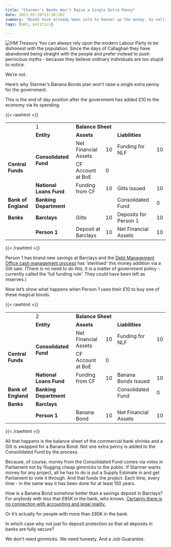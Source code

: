 ```yaml
---
title: "Starmer's Bonds Won't Raise a Single Extra Penny"
date: 2021-02-18T13:30:26Z
summary: "Bonds have already been sold to hoover up the money. So selling more bonds will just hoover up the previous bonds. Why pretend otherwise?"
tags: [mmt, politics]

---
```


![HM Treasury](images/treasury.jpg)
You can always rely upon the modern Labour Party to be dishonest with the population. Since the days of Callaghan they have abandoned being straight with the people and prefer instead to push pernicious myths - because they believe ordinary individuals are too stupid to notice. 

We’re not. 

Here’s why Starmer’s Banana Bonds plan won’t raise a single extra penny for the government.

This is the end of day position after the government has added £10 to the economy via its spending. 

{{< rawhtml >}}
<table>
  <tr>
   <td>
   </td>
   <td>1
   </td>
   <td colspan="4" ><strong>Balance Sheet</strong>
   </td>
  </tr>
  <tr>
   <td>
   </td>
   <td><strong>Entity</strong>
   </td>
   <td colspan="2" ><strong>Assets</strong>
   </td>
   <td colspan="2" ><strong>Liabilities</strong>
   </td>
  </tr>
  <tr>
   <td rowspan="3" ><strong>Central Funds</strong>
   </td>
   <td rowspan="2" ><strong>Consolidated Fund</strong>
   </td>
   <td>Net Financial Assets
   </td>
   <td><span style="text-align: right">
10</span>

   </td>
   <td>Funding for NLF
   </td>
   <td><span style="text-align: right">
10</span>

   </td>
  </tr>
  <tr>
   <td>CF Account at BoE
   </td>
   <td><span style="text-align: right">
0</span>

   </td>
   <td>
   </td>
   <td>
   </td>
  </tr>
  <tr>
   <td><strong>National Loans Fund</strong>
   </td>
   <td>Funding from CF
   </td>
   <td><span style="text-align: right">
10</span>

   </td>
   <td>Gilts Issued
   </td>
   <td><span style="text-align: right">
10</span>

   </td>
  </tr>
  <tr>
   <td><strong>Bank of England</strong>
   </td>
   <td><strong>Banking Department</strong>
   </td>
   <td>
   </td>
   <td>
   </td>
   <td>Consolidated Fund
   </td>
   <td><span style="text-align: right">
0</span>

   </td>
  </tr>
  <tr>
   <td><strong>Banks</strong>
   </td>
   <td><strong>Barclays</strong>
   </td>
   <td>Gilts
   </td>
   <td><span style="text-align: right">
10</span>

   </td>
   <td>Deposits for Person&nbsp;1
   </td>
   <td><span style="text-align: right">
10</span>

   </td>
  </tr>
  <tr>
   <td>
   </td>
   <td><strong>Person&nbsp;1</strong>
   </td>
   <td>Deposit at Barclays
   </td>
   <td><span style="text-align: right">
10</span>

   </td>
   <td>Net Financial Assets
   </td>
   <td><span style="text-align: right">
10</span>

   </td>
  </tr>
</table>
{{< /rawhtml >}}

Person&nbsp;1 has brand new savings at Barclays and the [Debt Management Office cash management process][2] has ‘sterilised’ this money addition via a Gilt sale. (There is no need to do this, it is a matter of government policy - currently called the ‘full funding rule’. They could have been left as reserves.)

Now let’s show what happens when Person&nbsp;1 uses their £10 to buy one of these magical bonds.

{{< rawhtml >}}
<table>
  <tr>
   <td>
   </td>
   <td>2
   </td>
   <td colspan="4" ><strong>Balance Sheet</strong>
   </td>
  </tr>
  <tr>
   <td>
   </td>
   <td><strong>Entity</strong>
   </td>
   <td colspan="2" ><strong>Assets</strong>
   </td>
   <td colspan="2" ><strong>Liabilities</strong>
   </td>
  </tr>
  <tr>
   <td rowspan="3" ><strong>Central Funds</strong>
   </td>
   <td rowspan="2" ><strong>Consolidated Fund</strong>
   </td>
   <td>Net Financial Assets
   </td>
   <td><span style="text-align: right">
10</span>

   </td>
   <td>Funding for NLF
   </td>
   <td><span style="text-align: right">
10</span>

   </td>
  </tr>
  <tr>
   <td>CF Account at BoE
   </td>
   <td><span style="text-align: right">
0</span>

   </td>
   <td>
   </td>
   <td>
   </td>
  </tr>
  <tr>
   <td><strong>National Loans Fund</strong>
   </td>
   <td>Funding from CF
   </td>
   <td><span style="text-align: right">
10</span>

   </td>
   <td>Banana Bonds Issued
   </td>
   <td><span style="text-align: right">
10</span>

   </td>
  </tr>
  <tr>
   <td><strong>Bank of England</strong>
   </td>
   <td><strong>Banking Department</strong>
   </td>
   <td>
   </td>
   <td>
   </td>
   <td>Consolidated Fund
   </td>
   <td><span style="text-align: right">
0</span>

   </td>
  </tr>
  <tr>
   <td><strong>Banks</strong>
   </td>
   <td><strong>Barclays</strong>
   </td>
   <td>
   </td>
   <td>
   </td>
   <td>
   </td>
   <td>
   </td>
  </tr>
  <tr>
   <td>
   </td>
   <td><strong>Person&nbsp;1</strong>
   </td>
   <td>Banana Bond
   </td>
   <td><span style="text-align: right">
10</span>

   </td>
   <td>Net Financial Assets
   </td>
   <td><span style="text-align: right">
10</span>

   </td>
  </tr>
</table>
{{< /rawhtml >}}


All that happens is the balance sheet of the commercial bank shrinks and a Gilt is swapped for a Banana Bond. Not one extra penny is added to the Consolidated Fund by the process. 

Because, of course, money from the Consolidated Fund comes via votes in Parliament not by flogging cheap gimmicks to the public. If Starmer wants money for any project, all he has to do is put a Supply Estimate in and get Parliament to vote it through. And that funds the project. Each time, every time - in the same way it has been done for at least 150 years.

How is a Banana Bond somehow better than a savings deposit in Barclays? For anybody with less that £85K in the bank, who knows. [Certainly there is no connection with accounting and legal reality.][1]

Or it’s actually for people with more than £85K in the bank.

In which case why not just fix deposit protection so that all deposits in banks are fully secure? 

We don't need gimmicks. We need honesty. And a Job Guarantee. 

[1]: https://gimms.org.uk/category/mmt-long-read/working-papers/
[2]: https://dmo.gov.uk/responsibilities/money-markets/
